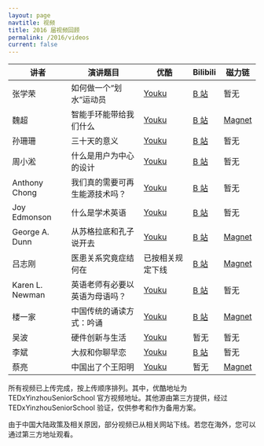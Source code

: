 ```yaml
---
layout: page
navtitle: 视频
title: 2016 届视频回顾
permalink: /2016/videos
current: false
---
```


讲者 | 演讲题目 | 优酷 | Bilibili | 磁力链
-----|----------|------|----------|-------
张学荣 | 如何做一个“划水”运动员 | [Youku](http://v.youku.com/v_show/id_XMTYwOTgyOTI4OA==.html) | [B 站](http://www.bilibili.com/video/av4957218/) | 暂无
魏超| 智能手环能带给我们什么 | [Youku](http://v.youku.com/v_show/id_XMTYwOTQzMjA3Mg==.html) | [B 站](http://www.bilibili.com/video/av4957191/) | <a href="magnet:?xt=urn:btih:QALKYTFIZRXYBQN2ZZQ5OI27ELXTQ53Z&dn=H%3A%5CTEDxYSS%5C%E7%89%87%E6%AE%B5%5C10.mp4">Magnet</a>
孙珊珊 | 三十天的意义 | [Youku](http://v.youku.com/v_show/id_XMTYwOTgzMzMwNA==.html) | [B 站](http://www.bilibili.com/video/av4957190/) | 暂无
周小淞 | 什么是用户为中心的设计 | [Youku](http://v.youku.com/v_show/id_XMTYwODg5NzY5Ng==.html) | [B 站](http://www.bilibili.com/video/av4953746/) | 暂无
Anthony Chong | 我们真的需要可再生能源技术吗？ | [Youku](http://v.youku.com/v_show/id_XMTYwODg4NjEyMA==.html) | [B 站](http://www.bilibili.com/video/av4953589/) | 暂无
Joy Edmonson | 什么是学术英语 | [Youku](http://v.youku.com/v_show/id_XMTYwODg4MzA4OA==.html) | [B 站](http://www.bilibili.com/video/av4953539/) | 暂无
George A. Dunn | 从苏格拉底和孔子说开去 | [Youku](http://v.youku.com/v_show/id_XMTYwODg1MDQ2NA==.html) | [B 站](http://www.bilibili.com/video/av4951717/) | <a href="magnet:?xt=urn:btih:CLX22TVGREAY7UPNONS4FZIF6N3L4EDB&dn=H%3A%5CTEDxYSS%5C%E7%89%87%E6%AE%B5%5C2.mp4">Magnet</a>
吕志刚 | 医患关系究竟症结何在 | 已按相关规定下线 | [B 站](http://www.bilibili.com/video/av4951567/) | <a href="magnet:?xt=urn:btih:PZ2V3MUI66T62YUYU2JJ4IDCKSLV32GN&dn=H%3A%5CTEDxYSS%5C%E7%89%87%E6%AE%B5%5C4.mp4">Magnet</a>
Karen L. Newman | 英语老师有必要以英语为母语吗？ | [Youku](http://v.youku.com/v_show/id_XMTYwODg3ODE0NA==.html) | [B 站](http://www.bilibili.com/video/av4951989/) | 暂无
楼一家 | 中国传统的诵读方式：吟诵 | [Youku](http://v.youku.com/v_show/id_XMTYwODgzODI5Ng==.html) | [B 站](http://www.bilibili.com/video/av4951146/) | <a href="magnet:?xt=urn:btih:ZAAGTNV2UI2OBPIWSM5KAMK24QFPEJ6B&dn=H%3A%5CTEDxYSS%5C%E7%89%87%E6%AE%B5%5C1.mp4">Magnet</a>
吴波 | 硬件创新与生活 | [Youku](http://v.youku.com/v_show/id_XMTYwODg1OTQyNA==.html) | 暂无 | 暂无
李斌 | 大叔和你聊早恋 | [Youku](http://v.youku.com/v_show/id_XMTYwOTgzNzI2MA==.html) | [B 站](http://www.bilibili.com/video/av4963287/) | 暂无
蔡亮 | 中国出了个王阳明 | [Youku](http://v.youku.com/v_show/id_XMTYxMDEyNjMzNg==.html) | 暂无 | <a href="magnet:?xt=urn:btih:KZH3L3IIBT565TFDH57VGPFOZTFPRWAX&dn=H%3A%5CTEDxYSS%5C%E7%89%87%E6%AE%B5%5C3.mp4">Magnet</a>

所有视频已上传完成，按上传顺序排列。其中，优酷地址为 TEDxYinzhouSeniorSchool 官方视频地址。其他源由第三方提供，经过 TEDxYinzhouSeniorSchool 验证，仅供参考和作为备用方案。

由于中国大陆政策及相关原因，部分视频已从相关网站下线。若您在海外，您可以通过第三方地址观看。
